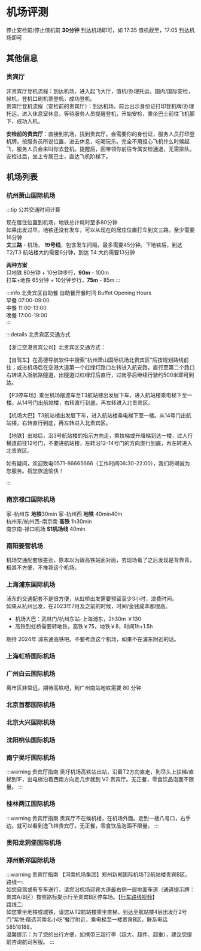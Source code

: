 # 机场评测

停止安检前/停止值机前 **30分钟** 到达机场即可，如 17:35 值机截至，17:05 到达机场即可

## 其他信息

### 贵宾厅

非贵宾厅登机流程：到达机场，进入起飞大厅，值机/办理托运，国内/国际安检，候机，登机口刷机票登机，成功登机。  
贵宾厅登机流程（安检前的贵宾厅）：到达机场，前台出示身份证打印登机牌/办理托运，进入休息室休息，等待服务人员提醒登机，开始安检，乘坐巴士前往飞机脚下，成功入机。

**安检前的贵宾厅**：直接到机场，找到贵宾厅。会需要你的身份证，服务人员打印登机牌。按服务员所说位置，进去休息，吃喝玩乐。完全不用担心飞机什么时候起飞，服务人员会来叫你去登机。提醒后，回带领你前往专属安检通道，无需排队。安检过后，坐上专属巴士，直达飞机阶梯下。

## 机场列表

### 杭州萧山国际机场

:::tip 公共交通时间计算

现在居住位置到机场，地铁总计耗时至多80分钟  
如果出发过早，地铁还没有发车，可以从现在的居住位置打车到文三路，至少需要16分钟  
**文三路** - 机场， **19号线**，包含发车间隔，最多需要45分钟。下地铁后，到达 T2/T3 航站楼大约需要6分钟，到达 T4 大约需要13分钟  

**两种方案**  
只地铁 80分钟 + 10分钟步行，**90m** - 100m  
打车+地铁 65分钟 + 10分钟步行，**75m** - 85m
:::

:::info 北贵宾区自助餐
自助餐开餐时间 Buffet Opening Hours  
早餐 07:00-09:00  
中餐 11:00-13:00  
晚餐 17:00-19:00  
:::

:::details 北贵宾区交通方式

【浙江空港贵宾公司】北贵宾区交通方式：

【自驾车】在高德导航软件中搜索“杭州萧山国际机场北贵宾区”后按规划路线前往；或进机场后在空港大道第一个红绿灯路口左转进入航安路，直行至第二个路口右转进入浙航路隧道，出隧道过红绿灯后直行，过岗亭后继续行驶约500米即可到达。

【P3停车场】乘坐机场摆渡车至T3航站楼出发层下车，进入航站楼乘电梯下至一楼。从14号门出航站楼，右转直行到底，再左转进入北贵宾区。

【机场大巴】T3航站楼出发层下车，进入航站楼乘电梯下至一楼。从14号门出航站楼，右转直行到底，再左转进入北贵宾区。

【地铁】出站后，沿3号航站楼的指示方向走，乘扶梯或升降梯到达一楼，过人行横道前往12号门，不要进航站楼，左转沿12-14号门的方向直行到底，再左转进入北贵宾区。

如有疑问，欢迎致电0571-86665666（工作时间06:30-22:00），我们将竭诚为您服务。祝您旅途愉快！

:::

### 南京禄口国际机场

家-杭州东 **地铁**<Badge type="tip">30min</Badge> 家-杭州西 **地铁** <Badge type="tip">40min</Badge>40m  
杭州东/杭州西-南京南 **高铁** <Badge type="tip">1h30min</Badge>  
南京南-禄口机场 **S1机场线** <Badge type="tip">40min</Badge>

### 南阳姜营机场

机场交通配套很差劲，原本以为跟高铁站面对面，去现场看了之后发现是背靠背，极其不方便，不推荐这个机场。

### 上海浦东国际机场

浦东的交通配套不是很方便，从虹桥出发需要预留至少3小时，浪费时间。  
如果从杭州出发，在2023年7月及之前的时候，时间/金钱成本都很高。

- 机场大巴：武林门/杭州东站-上海浦东，2h30m ￥130
- 高铁到虹桥需要转地铁，高铁￥75，地铁￥8，时间1h+1.5h

期待 2024年 浦东通高铁吧。不要考虑这个机场，如果不在浦东附近的话。

### 上海虹桥国际机场

### 广州白云国际机场

离市区非常远，期待高铁吧，到广州南站地铁需要 80 分钟

### 北京首都国际机场

### 北京大兴国际机场

### 沈阳桃仙国际机场

### 南宁吴圩国际机场

:::warning 贵宾厅指南
吴圩机场高铁站出站，沿着T2方向直走，到尽头上扶梯/直梯到1F，出电梯沿着西南方向走几步就到 V2 贵宾厅。无正餐，零食饮品泡面不限量。
:::

### 桂林两江国际机场

:::warning 贵宾厅指南
贵宾厅不在候机楼，在机场外面。走到一楼八号口，右手边。就可以看到逸飞祥贵宾厅。无正餐，零食饮品泡面不限量。
:::

### 贵阳龙洞堡国际机场

### 郑州新郑国际机场

:::warning 贵宾厅指南
【河南机场集团】郑州新郑国际机场T2航站楼贵宾B区。  
路线一:  
如您自驾或有专车送行，请您沿机场迎宾大道最右侧一层地面车道（通道提示牌：贵宾A/B区）按照路标提示行至贵宾B区停车场。【[行车路线视频](https://m.iqiyi.com/v_sap8mip98w.html)】  
路线二:  
如您乘坐地铁或城铁，请您从T2航站楼乘坐直梯，到达至航站楼4层出发厅2号门“紫悦·精选河南名小吃”餐厅附近，乘电梯至一楼贵宾B区，联系电话58518188。  
温馨提示：为了您的出行方便，如携带三超行李（超大、超件、超重），建议您提前咨询航司客服。
:::
